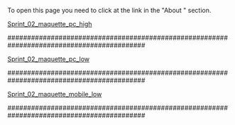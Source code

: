 To open this page you need to click at the link in the "About " section.

[Sprint_02_maquette_pc_high](https://www.figma.com/file/EiZK88KrwMM1PDbODVvqSL/Sprint_02_maquette_high?node-id=0%3A1)

###########################################################################################

[Sprint_02_maquette_pc_low](https://www.figma.com/file/2AMkCVjmulhWfyTPMSkI1s/Sprint_02_maquette_pc_low)

###########################################################################################

[Sprint_02_maquette_mobile_low](https://www.figma.com/file/FEpvRSYaeTndd5QSrjhu8U/Sprint_02_maquette_mobile_low)

###########################################################################################
